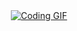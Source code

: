 
<!DOCTYPE html>
<html lang="en">
<head>
    <meta charset="UTF-8">
    <meta name="viewport" content="width=device-width, initial-scale=1.0">
    
</head>
<body>
    <div align="center" style="height: 100vh; display: table; width: 100%;">
        <div style="display: table-cell; vertical-align: middle; text-align: center;">
            <a href="Coding GIF">
                <img src="https://user-images.githubusercontent.com/74038190/213910845-af37a709-8995-40d6-be59-724526e3c3d7.gif" alt="Coding GIF" width="800"  />
            </a>
        </div>
    </div>
</body>
</html>

<p align="center"> &nbsp;<br>
  <img src="https://raw.githubusercontent.com/Tarikul-Islam-Anik/Animated-Fluent-Emojis/master/Emojis/Smilies/Revolving%20Hearts.png" alt="Revolving Hearts" width="100" height="100" />
</p>



<h1 align="center">Hi 👋, I'm Nasir Sharif</h1> 
<img src ="https://user-images.githubusercontent.com/74038190/212284100-561aa473-3905-4a80-b561-0d28506553ee.gif" alt ="Gradiant Line" width="1000">
<h3 align="center">A passionate Cyber Security Enthusiast from Pakistan <br> <br> <img src="https://github.com/Nasir-Sharif/svg-icons/blob/main/Flag_of_Pakistan.svg.webp" alt="Pakistan Badge" width="100" /> 
</h3> 

<p align="center">
  <a href="https://shields.io/">
    <img src="https://img.shields.io/github/followers/Nasir-Sharif?label=Followers&style=social" alt="GitHub Followers Badge" />
    <img src="https://img.shields.io/github/stars/Nasir-Sharif?label=Stars&style=social" alt="GitHub Stars Badge" />
  </a>
</p>



<p align="center">
  <a href="https://github.com/antonkomarev/github-profile-views-counter">
    <img src="https://komarev.com/ghpvc/?username=Nasir-Sharif&style=flat-square&color=blue" alt="Visitors Badge" />
  </a>
</p>



<p align='center'>
<!-- <img src='https://github-profile-trophy.vercel.app/?username=tynab&theme=dracula&column=6'> -->
<img src='https://hacked-github-stat-trophies.vercel.app/?username=Nasir-Sharif&theme=dracula&column=11'>
</p>





   
### About Me:  

<!--
I'm a passionate Cyber Security with a knack for Remote Access Trojan, Malwares, specializing in RAT's and Offensive Security Tools. I thrive on tackling System Malware Analysis and removal of Backdoor Sessions tasks and exploring the fascinating realm of Latest Cybersecurity Tools and Techniques. Additionally, I have a strong foundation in Networking and Python.
-->
Currently, I'm delving into the realms of Cyber threats, Diving into the RedHat Certifications and Building strong foundation in Python at Navttc at NTS where I'm actively engaged in crafting and analyzing Coding and Automation of tools. During my leisure time, you'll find me honing my problem-solving skills, participating in hackathons challenges and also Building my Mental and physical Fitness.
       
   
### Social media: 📡    
Join me on LinkedIn, Instagram, Facebook and Snapchat where I share insights, victories, and even the occasional setback. Embrace the cyberpunk ethos with me. 
<p align="center">
<a href="https://www.linkedin.com/in/nasir-sharif-b1744124b/">
  <img src="https://github.com/Nasir-Sharif/svg-icons/blob/main/linkedin-icon-logo-svgrepo-com.svg" alt="LinkedIn Badge" width="50" height="50"/>
</a> &nbsp;&nbsp;&nbsp;&nbsp;&nbsp;
<a href="https://www.instagram.com/nasirsharif_911?igsh=MjBsOHJ4d3Jxemo4">
  <img src="https://github.com/Nasir-Sharif/svg-icons/blob/main/instagram-2-1-logo-svgrepo-com.svg" alt="Instagram Badge" width="50" height="50"/>
</a> &nbsp;&nbsp;&nbsp;&nbsp;&nbsp;
<a href="https://www.facebook.com/nasir.sharif.33886/">
  <img src="https://github.com/Nasir-Sharif/svg-icons/blob/main/facebook-2-logo-svgrepo-com.svg" alt="Facebook logo" width="50" height="50"/>
</a>
 &nbsp;&nbsp;&nbsp;&nbsp;&nbsp;
<a href="https://www.snapchat.com/add/maybe_nasir911?share_id=1d9oN7ZpZ9Y&locale=en-US">
  <img src="https://github.com/Nasir-Sharif/svg-icons/blob/main/snapchat-logo-svgrepo-com.svg" alt="Snapchat logo" width="50" height="50"/>
</a>
 &nbsp;&nbsp;&nbsp;&nbsp;&nbsp;
<a href="https://wa.me/923200953526" >
  <img src="https://github.com/Nasir-Sharif/svg-icons/blob/main/whatsapp-icon-logo-svgrepo-com.svg" alt="Whatsapp logo" width="50" height="50"/>
</a>
 &nbsp;&nbsp;&nbsp;&nbsp;&nbsp;
<a href="https://nasirsharifqasoori786@gmail.com" >
  <img src="https://github.com/Nasir-Sharif/svg-icons/blob/main/gmail-icon-logo-svgrepo-com.svg" alt="Gmail logo" width="50" height="50"/>
</a>

</p>

## Certifications: 🎓

<table align="center">
  <tr>
    <th>Certificate</th>
    <th>Link</th>
    <th>Preview</th>
  </tr>
  <tr>
    <td><a href="https://github.com/Nasir-Sharif/svg-icons/blob/main/1722506393419.jpeg">Android Bug Bounty Hunting: Hunt Like a Rat</a></td>
    <td><a href="https://github.com/Nasir-Sharif/svg-icons/blob/main/1722506393419.jpeg">Link</a></td>
    <td><img src="https://github.com/Nasir-Sharif/svg-icons/blob/main/1722506393419.jpeg" alt="Android Bug Bounty Hunting: Hunt Like a Rat" width="150" height="auto" /></td>
  </tr>
  <tr>
    <td><a href="https://github.com/Nasir-Sharif/svg-icons/blob/main/Ethical_Hacker_Badge20240803-7-j80taz.jpg">Ethical Hacker</a></td>
    <td><a href="https://github.com/Nasir-Sharif/svg-icons/blob/main/Ethical_Hacker_Badge20240803-7-j80taz.jpg">Link</a></td>
    <td><img src="https://github.com/Nasir-Sharif/svg-icons/blob/main/Ethical_Hacker_Badge20240803-7-j80taz.jpg" alt="Ethical Hacker" width="150" height="auto" /></td>
  </tr>
  <tr>
    <td><a href="https://github.com/Nasir-Sharif/svg-icons/blob/main/CertificateOfCompletion_Career%20Essentials%20in%20Cybersecurity%20by%20Microsoft%20and%20LinkedIn.jpg">Career Essentials in Cybersecurity</a></td>
    <td><a href="https://github.com/Nasir-Sharif/svg-icons/blob/main/CertificateOfCompletion_Career%20Essentials%20in%20Cybersecurity%20by%20Microsoft%20and%20LinkedIn.jpg">Link</a></td>
    <td><img src="https://github.com/Nasir-Sharif/svg-icons/blob/main/CertificateOfCompletion_Career%20Essentials%20in%20Cybersecurity%20by%20Microsoft%20and%20LinkedIn.jpg" alt="Career Essentials in Cybersecurity" width="150" height="auto" /></td>
  </tr>
  <tr>
    <td><a href="https://github.com/Nasir-Sharif/svg-icons/blob/main/UC-37a4b24f-73ef-435a-8c62-06203441976d%20(1).jpg">SOC Analyst</a></td>
    <td><a href="https://github.com/Nasir-Sharif/svg-icons/blob/main/UC-37a4b24f-73ef-435a-8c62-06203441976d%20(1).jpg">Link</a></td>
    <td><img src="https://github.com/Nasir-Sharif/svg-icons/blob/main/UC-37a4b24f-73ef-435a-8c62-06203441976d%20(1).jpg" alt="SOC Analyst" width="150" height="auto" /></td>
  </tr>
  <tr>
    <td><a href="https://github.com/Nasir-Sharif/svg-icons/blob/main/UC-887442c5-8c98-45e0-936f-0c45f953c265.jpg">Hack Network Pc's</a></td>
    <td><a href="https://github.com/Nasir-Sharif/svg-icons/blob/main/UC-887442c5-8c98-45e0-936f-0c45f953c265.jpg">Link</a></td>
    <td><img src="https://github.com/Nasir-Sharif/svg-icons/blob/main/UC-887442c5-8c98-45e0-936f-0c45f953c265.jpg" alt="Hack Network Pc's" width="150" height="auto" /></td>
  </tr>
  <tr>
    <td><a href="https://github.com/Nasir-Sharif/svg-icons/blob/main/Coursera%20REHAMCR6ZJMP.jpg">Palo Alto Networks Cybersecurity Foundations</a></td>
    <td><a href="https://github.com/Nasir-Sharif/svg-icons/blob/main/Coursera%20REHAMCR6ZJMP.jpg">Link</a></td>
    <td><img src="https://github.com/Nasir-Sharif/svg-icons/blob/main/Coursera%20REHAMCR6ZJMP.jpg" alt="Palo Alto Networks Cybersecurity Foundations" width="150" height="auto" /></td>
  </tr>
</table>


### Algorithms [LeetCode](https://leetcode.com/u/Nasir_Sharif/)


### Working on: 🚀

- Learning [ Python ]<br> <img src="https://github.com/Nasir-Sharif/svg-icons/blob/main/python-original-wordmark.svg" alt="Python Badge" width="50" height="50"/>
- [Certified Ethical Hacking Course By EC-Council](https://www.eccouncil.org/train-certify/certified-ethical-hacker-ceh/)<br> <img src="https://github.com/Nasir-Sharif/svg-icons/blob/main/image.png" alt="Cybersecurity Badge" width="50" height="50"/> 
- [Cybersecurity Fundamentals ](https://github.com/Nasir-Sharif/svg-icons/blob/main/I2CS__1_.png) <br><img src="https://github.com/Nasir-Sharif/svg-icons/blob/main/I2CS__1_.png" alt="Cybersecurity Badge" width="50" height="50"/> <br>
- Various bots and scripts and Operating Systems [ Kali Linux ](https://t.me/from_the_teapot_to_the_investor) <br> <img src="https://github.com/Nasir-Sharif/svg-icons/blob/main/linux-original.svg" alt="Linux Badge" width="50" height="50"/> 


## Languages and Tools 
<div>

### Languages:
| Python3 | C++ | JS | Java | HTML | CSS |
|----------|----------|----------|-----|-----|-----|
|  <img src="https://github.com/devicons/devicon/blob/master/icons/python/python-original.svg" title="Python" alt="Python" width="55" height="55"/> |  <img src="https://github.com/devicons/devicon/blob/master/icons/cplusplus/cplusplus-original.svg" title="C++" alt="C++" width="55" height="55"/> |  <img src="https://github.com/devicons/devicon/blob/master/icons/javascript/javascript-original.svg" title="JavaScript" alt="JavaScript" width="55" height="55"/> |  <img src="https://github.com/devicons/devicon/blob/master/icons/java/java-original.svg" title="Java" alt="Java" width="55" height="55"/> |  <img src="https://github.com/devicons/devicon/blob/master/icons/html5/html5-original.svg" title="HTML" alt="HTML" width="55" height="55"/> |  <img src="https://github.com/devicons/devicon/blob/master/icons/css3/css3-original.svg" title="CSS" alt="CSS" width="55" height="55"/> |

### Best frameworks and main libraries for Python3:

### Libraries and Tools:
| PyTorch | OS | NumPy | Pandas | Sklearn |
|---------|----|-------|--------|---------|
| <img src="https://github.com/devicons/devicon/blob/master/icons/pytorch/pytorch-original.svg" title="PyTorch" alt="PyTorch" width="55" height="55"/> | <img src="https://github.com/devicons/devicon/blob/master/icons/linux/linux-original.svg" title="OS" alt="OS" width="55" height="55"/> | <img src="https://github.com/devicons/devicon/blob/master/icons/numpy/numpy-original-wordmark.svg" title="NumPy" alt="NumPy" width="55" height="55"/> | <img src="https://github.com/devicons/devicon/blob/master/icons/pandas/pandas-original.svg" title="Pandas" alt="Pandas" width="55" height="55"/> | <img src="https://github.com/devicons/devicon/blob/master/icons/scikitlearn/scikitlearn-original.svg" title="Sklearn" alt="Sklearn" width="55" height="55"/> |



### My tools for Programming, Cybersecurity and Vulnerability Assessments:

| Conda | Jupyter | MySQL | Matplotlib | OS | Wireshark | Nmap | Metasploit | Eclipse | Visual Studio | VS Code |
|----------|----------|----------|----------|----------|----------|----------|----------|----------|----------|----------|
|<img src="https://github.com/devicons/devicon/blob/master/icons/anaconda/anaconda-original-wordmark.svg" title="Anaconda" alt="Conda" width="55" height="55"/>|<img src="https://github.com/devicons/devicon/blob/master/icons/jupyter/jupyter-original-wordmark.svg" title="Jupyter" alt="Jupyter" width="55" height="55"/>|<img src="https://github.com/devicons/devicon/blob/master/icons/mysql/mysql-original-wordmark.svg" title="MySQL" alt="MySQL" width="55" height="55"/>|<img src="https://github.com/devicons/devicon/blob/master/icons/matplotlib/matplotlib-original.svg" title="Matplotlib" alt="Matplotlib" width="55" height="55"/>|<img src="https://github.com/Nasir-Sharif/svg-icons/blob/main/linux-original.svg" title="OS" alt="OS" width="55" height="55"/>|<img src="https://github.com/Nasir-Sharif/svg-icons/blob/main/Wireshark_icon.svg.png" title="Wireshark" alt="Wireshark" width="55" height="55"/>|<img src="https://github.com/Nasir-Sharif/svg-icons/blob/main/sitelogo-nmap.svg" title="Nmap" alt="Nmap" width="55" height="55"/>|<img src="https://github.com/Nasir-Sharif/svg-icons/blob/main/SimpleIconsMetasploit.svg" title="Metasploit" alt="Metasploit" width="55" height="55"/>|<img src="https://github.com/devicons/devicon/blob/master/icons/eclipse/eclipse-original.svg" title="Eclipse" alt="Eclipse" width="55" height="55"/>|<img src="https://github.com/devicons/devicon/blob/master/icons/visualstudio/visualstudio-plain.svg" title="Visual Studio" alt="Visual Studio" width="55" height="55"/>|<img src="https://github.com/devicons/devicon/blob/master/icons/vscode/vscode-original.svg" title="VS Code" alt="VS Code" width="55" height="55"/>|
  
### Environments, Testing, Other:

| VBox | Virtual Machine | Sandbox |
|----------|----------|----------|
|<img src="https://banner2.cleanpng.com/20190501/xvt/kisspng-computer-icons-virtualbox-portable-network-graphic-virtualbox-icon-of-line-style-available-in-svg-5cca247f73f9e3.6112721115567514874751.jpg" title="VirtualBox" alt="VBox" width="70" height="55"/>|<img src="https://github.com/Nasir-Sharif/svg-icons/blob/main/virtual-machine-svgrepo-com.svg" title="Virtual Machine" alt="Virtual Machine" width="55" height="55"/>|<img src="https://github.com/Nasir-Sharif/svg-icons/blob/main/sandbox.png" title="Sandbox" alt="Sandbox" width="55" height="55"/>|


### OS:

| Linux | Ubuntu | Kali | Windows 11 | Windows 10 | Windows 8 |
|----------|----------|----------|----------|----------|----------|
| <img src="https://github.com/devicons/devicon/blob/master/icons/linux/linux-original.svg" title="Linux" alt="Linux" width="55" height="55"/> | <img src="https://github.com/devicons/devicon/blob/master/icons/ubuntu/ubuntu-original.svg" title="Ubuntu" alt="Ubuntu" width="55" height="55"/> | <img src="https://github.com/canaleal/devicon/blob/new-icon-kali-linux/icons/kalilinux/kalilinux-original-wordmark.svg" title="Kali" alt="Kali" width="55" height="55"/> | <img src="https://upload.wikimedia.org/wikipedia/commons/8/87/Windows_logo_-_2021.svg" title="Windows 11" alt="Windows 11" width="55" height="55"/> | <img src="https://github.com/Nasir-Sharif/svg-icons/blob/main/windows-10-logo-svgrepo-com.svg" title="Windows 10" alt="Windows 10" width="100" height="100"/> | <img src="https://github.com/Nasir-Sharif/svg-icons/blob/main/windows8-original-wordmark.svg" title="Windows 8" alt="Windows 8" width="100" height="100"/> |


<!--

### It's not technology, but I use it. The section will be changed soon.:
  <img src="https://github.com/devicons/devicon/blob/master/icons/latex/latex-original.svg" title="Latex" alt="Latex" width="40" width="30" height="30"/>
  <img src="https://github.com/devicons/devicon/blob/master/icons/ssh/ssh-original.svg" title="ssh" alt="ssh" width="30" height="30"/>
  <img src="https://github.com/devicons/devicon/blob/master/icons/xml/xml-original.svg" title="xml" alt="xml" width="30" height="30"/>
  <img src="https://github.com/devicons/devicon/blob/master/icons/yaml/yaml-original.svg" title="yaml" alt="yaml" width="30" height="30"/>
  <img src="https://github.com/devicons/devicon/blob/master/icons/json/json-original.svg" title="json" alt="json" width="30" height="30"/>
  <img src="https://github.com/devicons/devicon/blob/master/icons/vscode/vscode-original-wordmark.svg" title="vsc" alt="vsc" width="30" height="30"/>
  <img src="https://github.com/devicons/devicon/blob/master/icons/pycharm/pycharm-original.svg" title="PC" alt="PC" width="30" height="30"/>
  <img src="https://github.com/devicons/devicon/blob/master/icons/clion/clion-original.svg" title="cl" alt="CL" width="30" height="30"/>
  <img src="https://github.com/devicons/devicon/blob/master/icons/datagrip/datagrip-original.svg" title="dg" alt="dg" width="30" height="30"/>  
  <img src="https://github.com/devicons/devicon/blob/master/icons/gitlab/gitlab-original-wordmark.svg" title="GitLab" alt="GitLab" width="30" height="30"/>
  <img src="https://github.com/devicons/devicon/blob/master/icons/confluence/confluence-original-wordmark.svg" title="Confluence" alt="Confluence" width="30" height="30"/>
  <img src="https://github.com/devicons/devicon/blob/master/icons/jira/jira-original-wordmark.svg" title="Jira" alt="Jira" width="30" height="30"/>
--> 
</div>

---

<p align="center">
  <img width="800" height="220" src="https://streak-stats.demolab.com?user=Nasir-Sharif&theme=highcontrast&hide_border=true&border_radius=5&card_width=800">
</p>

---

<p align="center">
  <img width="600" height="200" src="https://github-readme-stats.vercel.app/api?username=Nasir-Sharif&show_icons=true&theme=vision-friendly-dark">
  <img width="400" height="200" src="https://github-readme-stats.vercel.app/api/top-langs/?username=Nasir-Sharif&size_weight=0.0005&count_weight=0.3&layout=compact&theme=vision-friendly-dark">
</p>

<div id="header" align="center">
  <img src="https://komarev.com/ghpvc/?username=Nasir-Sharif&style=for-the-badge&color=orange" alt=""/>
</div>

<p align="center">
 <img width="1000" src="https://github.com/Nasir-Sharif/svg-icons/blob/main/github-user-contribution.svg" alt="snake"/>
</p>


<footer style="text-align: center; padding: 20px; font-size: 14px; border-top: 2px solid #ccc; margin-top: 20px; width: 100%; box-sizing: border-box;">
  &copy; 2024 Nasir Sharif. All rights reserved.
</footer>


